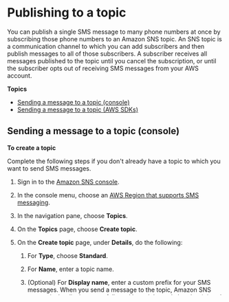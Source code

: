 # Publishing to a topic<a name="sms_publish-to-topic"></a>

You can publish a single SMS message to many phone numbers at once by subscribing those phone numbers to an Amazon SNS topic\. An SNS topic is a communication channel to which you can add subscribers and then publish messages to all of those subscribers\. A subscriber receives all messages published to the topic until you cancel the subscription, or until the subscriber opts out of receiving SMS messages from your AWS account\.

**Topics**
+ [Sending a message to a topic \(console\)](#sms_publish-to-topic_console)
+ [Sending a message to a topic \(AWS SDKs\)](#sms_publish-to-topic_sdk)

## Sending a message to a topic \(console\)<a name="sms_publish-to-topic_console"></a>

**To create a topic**

Complete the following steps if you don't already have a topic to which you want to send SMS messages\.

1. Sign in to the [Amazon SNS console](https://console.aws.amazon.com/sns/home)\.

1. In the console menu, choose an [AWS Region that supports SMS messaging](sns-supported-regions-countries.md)\.

1. In the navigation pane, choose **Topics**\.

1. On the **Topics** page, choose **Create topic**\.

1. On the **Create topic** page, under **Details**, do the following:

   1. For **Type**, choose **Standard**\.

   1. For **Name**, enter a topic name\.

   1. \(Optional\) For **Display name**, enter a custom prefix for your SMS messages\. When you send a message to the topic, Amazon SNS prepends the display name followed by a right angle bracket \(>\) and a space\. Display names are not case sensitive, and Amazon SNS converts display names to uppercase characters\. For example, if the display name of a topic is `MyTopic` and the message is `Hello World!`, the message appears as:

      ```
      MYTOPIC> Hello World!
      ```

1. Choose **Create topic**\. The topic's name and Amazon Resource Name \(ARN\) appear on the **Topics** page\.

**To create an SMS subscription**

You can use subscriptions to send an SMS message to multiple recipients by publishing the message only once to your topic\.
**Note**  
When you start using Amazon SNS to send SMS messages, your AWS account is in the *SMS sandbox*\. The SMS sandbox provides a safe environment for you to try Amazon SNS features without risking your reputation as an SMS sender\. While your account is in the SMS sandbox, you can use all of the features of Amazon SNS, but you can send SMS messages only to verified destination phone numbers\. For more information, see [SMS sandbox](sns-sms-sandbox.md)\.

1. Sign in to the [Amazon SNS console](https://console.aws.amazon.com/sns/home)\.

1. In the navigation pane, choose **Subscriptions**\.

1. On the **Subscriptions** page, choose **Create subscription**\.

1. On the **Create subscription** page, under **Details**, do the following:

   1. For **Topic ARN**, enter or choose the Amazon Resource Name \(ARN\) of the topic to which you want to send SMS messages\.

   1. For **Protocol**, choose **SMS**\.

   1. For **Endpoint**, enter the phone number that you want to subscribe to your topic\.

1. Choose **Create subscription**\. The subscription information appears on the **Subscriptions** page\.

   To add more phone numbers, repeat these steps\. You can also add other types of subscriptions, such as email\.

**To send a message**

When you publish a message to a topic, Amazon SNS attempts to deliver that message to every phone number that is subscribed to the topic\.

1. In the [Amazon SNS console](https://console.aws.amazon.com/sns/home), on the **Topics** page, choose the name of the topic to which you want to send SMS messages\.

1. On the topic details page, choose **Publish message**\.

1. On the **Publish message to topic** page, under **Message details**, do the following:

   1. For **Subject**, keep the field blank unless your topic contains email subscriptions and you want to publish to both email and SMS subscriptions\. Amazon SNS uses the **Subject** that you enter as the email subject line\.

   1. \(Optional\) For **Time to Live \(TTL\)**, enter a number of seconds that Amazon SNS has to send your SMS message to any mobile application endpoint subscribers\.

1. Under **Message body**, do the following:

   1. For **Message structure**, choose **Identical payload for all delivery protocols** to send the same message to all protocol types subscribed to your topic\. Or, choose **Custom payload for each delivery protocol** to customize the message for subscribers of different protocol types\. For example, you can enter a default message for phone number subscribers and a custom message for email subscribers\.

   1. For **Message body to send to the endpoint**, enter your message, or your custom messages per delivery protocol\.

      If your topic has a display name, Amazon SNS adds it to the message, which increases the message length\. The display name length is the number of characters in the name plus two characters for the right angle bracket \(>\) and the space that Amazon SNS adds\.

      For information about the size quotas for SMS messages, see [Publishing to a mobile phone](sms_publish-to-phone.md)\.

1. \(Optional\) For **Message attributes**, add message metadata such as timestamps, signatures, and IDs\.

1. Choose **Publish message**\. Amazon SNS sends the SMS message and displays a success message\.

## Sending a message to a topic \(AWS SDKs\)<a name="sms_publish-to-topic_sdk"></a>

To use an AWS SDK, you must configure it with your credentials\. For more information, see [The shared config and credentials files](https://docs.aws.amazon.com/sdkref/latest/guide/creds-config-files.html) in the *AWS SDKs and Tools Reference Guide*\.

The following code example shows how to:
+ Create an Amazon SNS topic\.
+ Subscribe phone numbers to the topic\.
+ Publish SMS messages to the topic so that all subscribed phone numbers receive the message at once\.

------
#### [ Java ]

**SDK for Java 1\.x**  
 To learn how to set up and run this example, see [GitHub](https://github.com/awsdocs/aws-doc-sdk-examples/tree/main/java/example_code/sns#code-examples)\. 
Create a topic and return its ARN\.  

```
public static String createSNSTopic(AmazonSNSClient snsClient) {
    CreateTopicRequest createTopic = new CreateTopicRequest("mySNSTopic");
    CreateTopicResult result = snsClient.createTopic(createTopic);
    System.out.println("Create topic request: " +
        snsClient.getCachedResponseMetadata(createTopic));
    System.out.println("Create topic result: " + result);
    return result.getTopicArn();
}
```
Subscribe an endpoint to a topic\.  

```
public static void subscribeToTopic(AmazonSNSClient snsClient, String topicArn,
        String protocol, String endpoint) {
    SubscribeRequest subscribe = new SubscribeRequest(topicArn, protocol, endpoint);
    SubscribeResult subscribeResult = snsClient.subscribe(subscribe);
    System.out.println("Subscribe request: " +
        snsClient.getCachedResponseMetadata(subscribe));
    System.out.println("Subscribe result: " + subscribeResult);
}
```
Set attributes on the message, such as the ID of the sender, the maximum price, and its type\. Message attributes are optional\.  

```
public static void addMessageAttributes(Map<String, MessageAttributeValue> smsAttributes) {
    smsAttributes.put("AWS.SNS.SMS.SenderID", new MessageAttributeValue()
        .withStringValue("mySenderID") //The sender ID shown on the device.
        .withDataType("String"));
    smsAttributes.put("AWS.SNS.SMS.MaxPrice", new MessageAttributeValue()
        .withStringValue("0.50") //Sets the max price to 0.50 USD.
        .withDataType("Number"));
    smsAttributes.put("AWS.SNS.SMS.SMSType", new MessageAttributeValue()
        .withStringValue("Promotional") //Sets the type to promotional.
        .withDataType("String"));
}
```
Publish a message to a topic\. The message is sent to every subscriber\.  

```
public static void sendSMSMessageToTopic(AmazonSNSClient snsClient, String topicArn,
        String message, Map<String, MessageAttributeValue> smsAttributes) {
    PublishResult result = snsClient.publish(new PublishRequest()
        .withTopicArn(topicArn)
        .withMessage(message)
        .withMessageAttributes(smsAttributes));
    System.out.println(result);
}
```
Call the previous functions to create a topic, subscribe a phone number, set message attributes, and publish a message to the topic\.  

```
public static void main(String[] args) {
    AmazonSNSClient snsClient = new AmazonSNSClient();

    String topicArn = createSNSTopic(snsClient);
    String phoneNumber = "+1XXX5550100";
    // Specify a protocol of "sms" when subscribing a phone number.
    subscribeToTopic(snsClient, topicArn, "sms", phoneNumber);

    String message = "My SMS message";
    Map<String, MessageAttributeValue> smsAttributes =
        new HashMap<String, MessageAttributeValue>();
    addMessageAttributes(smsAttributes)
    sendSMSMessageToTopic(snsClient, topicArn, message, smsAttributes);
}
```

------